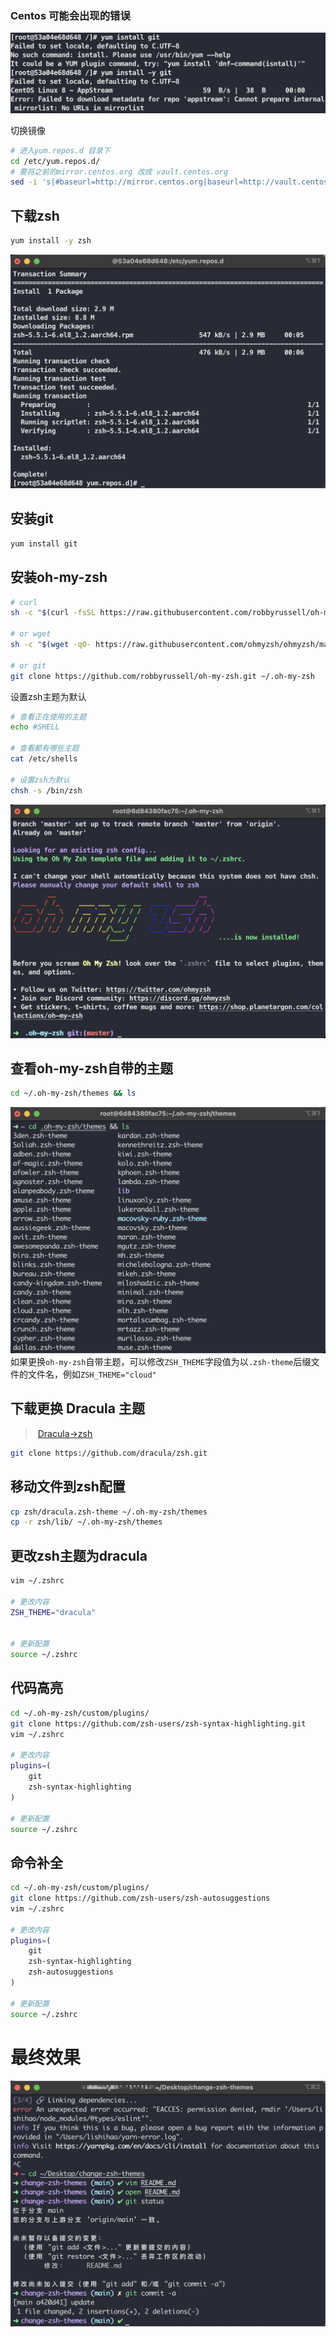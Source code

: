 ###	Centos 可能会出现的错误

![](./images/image-20220317142957328.png)

切换镜像

```bash
# 进入yum.repos.d 目录下
cd /etc/yum.repos.d/
# 要将之前的mirror.centos.org 改成 vault.centos.org
sed -i 's|#baseurl=http://mirror.centos.org|baseurl=http://vault.centos.org|g' /etc/yum.repos.d/CentOS-*
```

##	下载zsh

```bash
yum install -y zsh
```

![](./images/QQ20220317-143609@2x.png)

##	安装git

```bash
yum install git
```



##	安装oh-my-zsh

```bash
# curl
sh -c "$(curl -fsSL https://raw.githubusercontent.com/robbyrussell/oh-my-zsh/master/tools/install.sh)"

# or wget
sh -c "$(wget -qO- https://raw.githubusercontent.com/ohmyzsh/ohmyzsh/master/tools/install.sh)"

# or git
git clone https://github.com/robbyrussell/oh-my-zsh.git ~/.oh-my-zsh
```

设置zsh主题为默认

```bash
# 查看正在使用的主题
echo #SHELL

# 查看都有哪些主题
cat /etc/shells

# 设置zsh为默认
chsh -s /bin/zsh
```



![](./images/oh-my-zsh.png)

##	查看oh-my-zsh自带的主题

```bash
cd ~/.oh-my-zsh/themes && ls
```

![](./images/themes.png)
如果更换`oh-my-zsh`自带主题，可以修改`ZSH_THEME`字段值为以`.zsh-theme`后缀文件的文件名，例如`ZSH_THEME="cloud"`
##	下载更换 Dracula 主题

> ​		[Dracula->zsh](https://draculatheme.com/zsh)

```bash
git clone https://github.com/dracula/zsh.git
```

##	移动文件到zsh配置

```bash
cp zsh/dracula.zsh-theme ~/.oh-my-zsh/themes
cp -r zsh/lib/ ~/.oh-my-zsh/themes
```

##	更改zsh主题为dracula

```bash
vim ~/.zshrc

# 更改内容
ZSH_THEME="dracula"


# 更新配置
source ~/.zshrc
```



## 代码高亮

```bash
cd ~/.oh-my-zsh/custom/plugins/
git clone https://github.com/zsh-users/zsh-syntax-highlighting.git
vim ~/.zshrc

# 更改内容
plugins=(
	git
	zsh-syntax-highlighting
)

# 更新配置
source ~/.zshrc
```

##	命令补全

```bash
cd ~/.oh-my-zsh/custom/plugins/
git clone https://github.com/zsh-users/zsh-autosuggestions
vim ~/.zshrc

# 更改内容
plugins=(
	git
	zsh-syntax-highlighting
	zsh-autosuggestions
)

# 更新配置
source ~/.zshrc
```



#	最终效果

![](./images/done.png)
